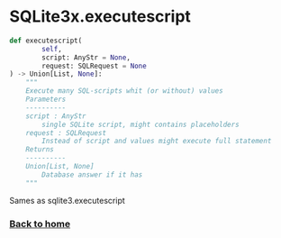 # SQLite3x.executescript

```python
def executescript(
        self,
        script: AnyStr = None,
        request: SQLRequest = None
) -> Union[List, None]:
    """
    Execute many SQL-scripts whit (or without) values
    Parameters
    ----------
    script : AnyStr
        single SQLite script, might contains placeholders
    request : SQLRequest
        Instead of script and values might execute full statement
    Returns
    ----------
    Union[List, None]
        Database answer if it has
    """
```

Sames as sqlite3.executescript


### [Back to home](./index.md)